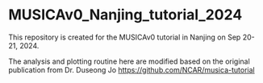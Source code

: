 # MUSICAv0_Nanjing_tutorial_2024

This repository is created for the MUSICAv0 tutorial in Nanjing on Sep 20-21, 2024.

The analysis and plotting routine here are modified based on the original publication from Dr. Duseong Jo
https://github.com/NCAR/musica-tutorial

